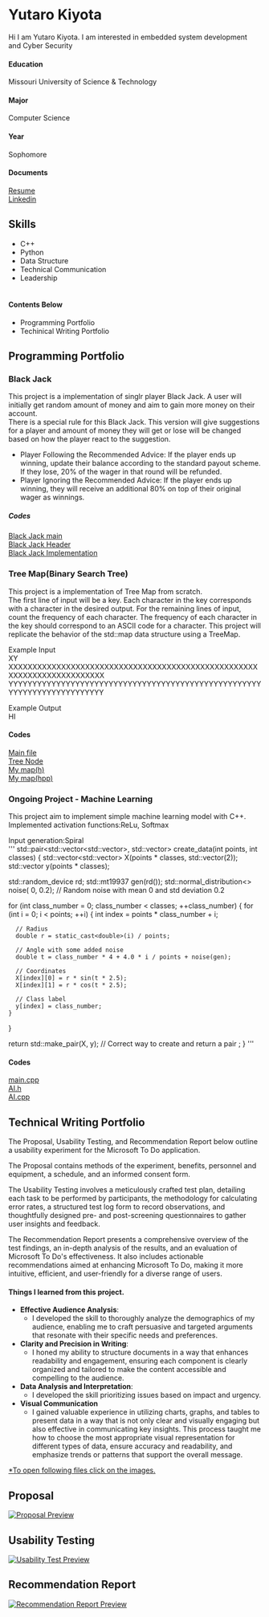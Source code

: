 # **Yutaro Kiyota**
  Hi I am Yutaro Kiyota. I am interested in embedded system development and Cyber Security <br />
#### **Education**
  Missouri University of Science & Technology
#### **Major**
  Computer Science
#### **Year**
  Sophomore<br/>
#### **Documents** 
  [Resume](https://github.com/ykydh/Portfolio/blob/main/projects/Resume_.pdf)<br />
  [Linkedin](https://www.linkedin.com/in/yutaro-kiyota-0b8ab7307/)<br />

## **Skills**
 -  C++ 
 -  Python 
 -  Data Structure 
 -  Technical Communication 
 -  Leadership<br /><br />

#### **Contents Below**
- Programming Portfolio
- Techinical Writing Portfolio
## **Programming Portfolio**
### **Black Jack**
This project is a implementation of singlr player Black Jack. A user will initially get random amount of money and aim to gain more money on their account.</br>
There is a special rule for this Black Jack. This version will give suggestions for a player and amount of money they will get or lose will be changed based on how the player react to the suggestion.
- Player Following the Recommended Advice: If the player ends up winning, update their balance according to the standard payout scheme. If they lose, 20% of the wager in that round will be refunded. 
- Player Ignoring the Recommended Advice: If the player ends up winning, they will receive an additional 80% on top of their original wager as winnings.  

##### **Codes**
[Black Jack main](https://github.com/ykydh/Portfolio/blob/main/projects/Codes/Jack.cpp)<br />
[Black Jack Header](https://github.com/ykydh/Portfolio/blob/main/projects/Codes/Black5.h)<br />
[Black Jack Implementation](https://github.com/ykydh/Portfolio/blob/main/projects/Codes/Black5.cpp)<br />

### **Tree Map(Binary Search Tree)**
This project is a implementation of Tree Map from scratch.<br />
The first line of input will be a key. Each character in the key corresponds with a character in the desired output.
For the remaining lines of input, count the frequency of each character.
The frequency of each character in the key should correspond to an ASCII code for a character.
This project will replicate the behavior of the std::map data structure using a TreeMap.

Example Input<br />
XY<br />
XXXXXXXXXXXXXXXXXXXXXXXXXXXXXXXXXXXXXXXXXXXXXXXXXXXXXXXXXXXXXXXXXXXXXXXX<br />
YYYYYYYYYYYYYYYYYYYYYYYYYYYYYYYYYYYYYYYYYYYYYYYYYYYYYYYYYYYYYYYYYYYYYYYYY<br />

Example Output<br />
HI<br />

#### **Codes**

[Main file](https://github.com/ykydh/Portfolio/blob/main/projects/Codes/main.cpp)<br />
[Tree Node](https://github.com/ykydh/Portfolio/blob/main/projects/Codes/TreeNode.h)<br />
[My map(h)](https://github.com/ykydh/Portfolio/blob/main/projects/Codes/MyMap.h)<br />
[My map(hpp)](https://github.com/ykydh/Portfolio/blob/main/projects/Codes/MyMap.hpp)<br />

### **Ongoing Project - Machine Learning**
This project aim to implement simple machine learning model with C++.<br />
Implemented activation functions:ReLu, Softmax<br />

Input generation:Spiral<br />
'''
std::pair<std::vector<std::vector<double>>, std::vector<int>>
create_data(int points, int classes) {
  std::vector<std::vector<double>> X(points * classes, std::vector<double>(2));
  std::vector<int> y(points * classes);

  std::random_device rd;
  std::mt19937 gen(rd());
  std::normal_distribution<> noise(
      0, 0.2); // Random noise with mean 0 and std deviation 0.2

  for (int class_number = 0; class_number < classes; ++class_number) {
    for (int i = 0; i < points; ++i) {
      int index = points * class_number + i;

      // Radius
      double r = static_cast<double>(i) / points;

      // Angle with some added noise
      double t = class_number * 4 + 4.0 * i / points + noise(gen);

      // Coordinates
      X[index][0] = r * sin(t * 2.5);
      X[index][1] = r * cos(t * 2.5);

      // Class label
      y[index] = class_number;
    }
  }

  return std::make_pair(X, y); // Correct way to create and return a pair
  ;
}
'''
#### **Codes** 
[main.cpp](https://github.com/ykydh/Portfolio/blob/main/projects/Codes/AI/main.cpp)<br />
[AI.h](https://github.com/ykydh/Portfolio/blob/main/projects/Codes/AI/AI.h)<br />
[AI.cpp](https://github.com/ykydh/Portfolio/blob/main/projects/Codes/AI/AI.cpp)<br /> 


## **Technical Writing Portfolio**
The Proposal, Usability Testing, and Recommendation Report below outline a usability experiment for the Microsoft To Do application.<br />

The Proposal contains methods of the experiment, benefits, personnel and equipment, a schedule, and an informed consent form.<br />

The Usability Testing involves a meticulously crafted test plan, detailing each task to be performed by participants, the methodology for calculating error rates, a structured test log form to record observations, and thoughtfully designed pre- and post-screening questionnaires to gather user insights and feedback.<br />

The Recommendation Report presents a comprehensive overview of the test findings, an in-depth analysis of the results, and an evaluation of Microsoft To Do's effectiveness. It also includes actionable recommendations aimed at enhancing Microsoft To Do, making it more intuitive, efficient, and user-friendly for a diverse range of users.<br />

#### **Things I learned from this project.**
- **Effective Audience Analysis**:
  - I developed the skill to thoroughly analyze the demographics of my audience, enabling me to craft persuasive and targeted arguments that resonate with their specific needs and preferences.
- **Clarity and Precision in Writing**:
  - I honed my ability to structure documents in a way that enhances readability and engagement, ensuring each component is clearly organized and tailored to make the content accessible and compelling to the audience.<br />
- **Data Analysis and Interpretation**:
  - I developed the skill prioritizing issues based on impact and urgency.
- **Visual Communication**
  - I gained valuable experience in utilizing charts, graphs, and tables to present data in a way that is not only clear and visually engaging but also effective in communicating key insights. This process taught me how to choose the most appropriate visual representation for different types of data, ensure accuracy and readability, and emphasize trends or patterns that support the overall message.

<ins>*To open following files click on the images.</ins>

## **Proposal**

[![Proposal Preview](https://github.com/ykydh/Portfolio/blob/main/projects/displays/Proposal/Proposal-2.png)](https://github.com/ykydh/Portfolio/blob/main/projects/Proposal.pdf)

## **Usability Testing**

[![Usability Test Preview](https://github.com/ykydh/Portfolio/blob/main/projects/displays/Usability%20Test/Usability%20Test-01.png)](https://github.com/ykydh/Portfolio/blob/main/projects/Usability%20Test.pdf)

## **Recommendation Report**

[![Recommendation Report Preview](https://github.com/ykydh/Portfolio/blob/main/projects/displays/Recommendation/Recommendation-02.png)](https://github.com/ykydh/Portfolio/blob/main/projects/Recommendation.pdf)
